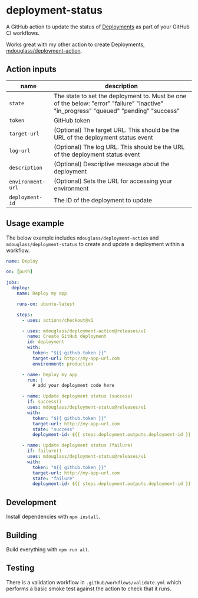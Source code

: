 # deployment-status

A GitHub action to update the status of [Deployments](https://developer.github.com/v3/repos/deployments/) as part of your GitHub CI workflows.

Works great with my other action to create Deployments, [mdouglass/deployment-action](https://github.com/mdouglass/deployment-action).

## Action inputs

| name              | description                                                                                                                           |
| ----------------- | ------------------------------------------------------------------------------------------------------------------------------------- |
| `state`           | The state to set the deployment to. Must be one of the below: "error" "failure" "inactive" "in_progress" "queued" "pending" "success" |
| `token`           | GitHub token                                                                                                                          |
| `target-url`      | (Optional) The target URL. This should be the URL of the deployment status event                                                            |
| `log-url`      | (Optional) The log URL. This should be the URL of the deployment status event                                                            |
| `description`     | (Optional) Descriptive message about the deployment                                                                                   |
| `environment-url` | (Optional) Sets the URL for accessing your environment                                                                                |
| `deployment-id`   | The ID of the deployment to update                                                                                                    |

## Usage example

The below example includes `mdouglass/deployment-action` and `mdouglass/deployment-status` to create and update a deployment within a workflow.

```yaml
name: Deploy

on: [push]

jobs:
  deploy:
    name: Deploy my app

    runs-on: ubuntu-latest

    steps:
      - uses: actions/checkout@v1

      - uses: mdouglass/deployment-action@releases/v1
        name: Create GitHub deployment
        id: deployment
        with:
          token: "${{ github.token }}"
          target-url: http://my-app-url.com
          environment: production

      - name: Deploy my app
        run: |
          # add your deployment code here

      - name: Update deployment status (success)
        if: success()
        uses: mdouglass/deployment-status@releases/v1
        with:
          token: "${{ github.token }}"
          target-url: http://my-app-url.com
          state: "success"
          deployment-id: ${{ steps.deployment.outputs.deployment-id }}

      - name: Update deployment status (failure)
        if: failure()
        uses: mdouglass/deployment-status@releases/v1
        with:
          token: "${{ github.token }}"
          target-url: http://my-app-url.com
          state: "failure"
          deployment-id: ${{ steps.deployment.outputs.deployment-id }}
```

## Development

Install dependencies with `npm install`.

## Building

Build everything with `npm run all`.

## Testing

There is a validation workflow in `.github/workflows/validate.yml` which performs a basic smoke test against the action to check that it runs.
